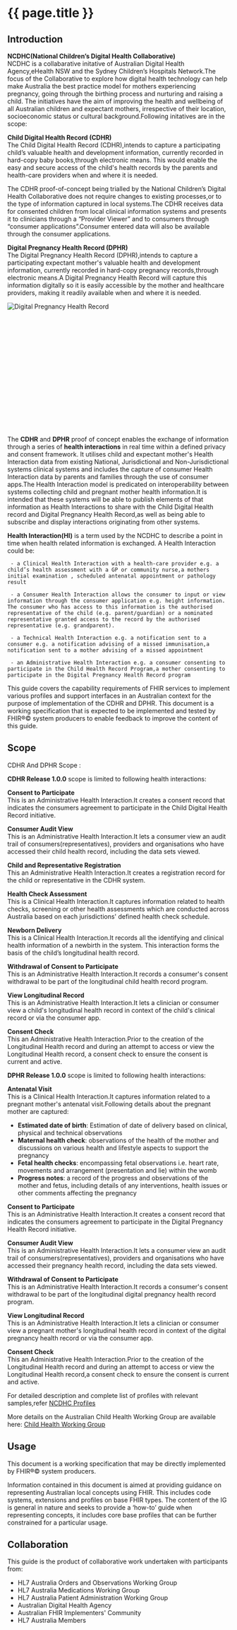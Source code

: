 # {{ page.title }}

## Introduction

**NCDHC(National Children’s Digital Health Collaborative)**  
NCDHC is a collabarative initative of Australian Digital Health Agency,eHealth NSW and the Sydney Children’s Hospitals Network.The focus of the Collaborative to explore how digital health technology can help make Australia the best practice model for mothers experiencing pregnancy, going through the birthing process and nurturing and raising a child. The initiatives have the aim of improving the health and wellbeing of all Australian children and expectant mothers, irrespective of their location, socioeconomic status or cultural background.Following initatives are in the scope:

**Child Digital Health Record (CDHR)**  
The Child Digital Health Record (CDHR),intends to capture a participating child’s valuable health and development information, currently recorded in hard-copy baby books,through electronic means.
This would enable the easy and secure access of the child's health records by the parents and health-care providers when and where it is needed.

The CDHR proof-of-concept being trialled by the National Children’s Digital Health Collaborative does not require changes to existing processes,or to the type of information captured in local systems.The CDHR receives data for consented children from local clinical information systems and presents it to clinicians through a “Provider Viewer” and to consumers through “consumer applications”.Consumer entered data will also be available through the consumer applications.


**Digital Pregnancy Health Record (DPHR)**  
The Digital Pregnancy Health Record (DPHR),intends to capture a participating expectant mother's valuable health and development information, currently recorded in hard-copy pregnancy records,through electronic means.A Digital Pregnancy Health Record will capture this information digitally so it is easily accessible by the mother and healthcare providers, making it readily available when and where it is needed. 

![Digital Pregnancy Health Record](assets/images/dphrHLD.png)

<br><br><br><br><br><br><br><br><br><br><br><br><br><br><br>

The **CDHR** and **DPHR** proof of concept enables the exchange of information through a series of **health interactions** in real time within a defined privacy and consent framework.
It utilises child and expectant mother's Health Interaction data from existing National, Jurisdictional and Non-Jurisdictional systems clinical systems and includes the 
capture of consumer Health Interaction data by parents and families through the use of consumer apps.The Health Interaction model is predicated on interoperability 
between systems collecting child and pregnant mother health information.It is intended that these systems will be able to publish elements of that information as Health Interactions to share with the Child Digital Health record and Digital Pregnancy Health Record,as well as being able to subscribe and display interactions originating from other systems.



**Health Interaction(HI)** is a term used by the NCDHC to describe a point in time when health related information is exchanged.  A Health Interaction could be:

     - a Clinical Health Interaction with a health-care provider e.g. a child’s health assessment with a GP or community nurse,a mothers initial examination , scheduled antenatal appointment or pathology result 

     - a Consumer Health Interaction allows the consumer to input or view information through the consumer application e.g. height information. The consumer who has access to this information is the authorised representative of the child (e.g. parent/guardian) or a nominated representative granted access to the record by the authorised representative (e.g. grandparent). 

     - a Technical Health Interaction e.g. a notification sent to a consumer e.g. a notification advising of a missed immunisation,a notification sent to a mother advising of a missed appointment

     - an Administrative Health Interaction e.g. a consumer consenting to participate in the Child Health Record Program,a mother consenting to participate in the Digital Pregnancy Health Record program



This guide covers the capability requirements of FHIR services to implement various profiles and support interfaces in an Australian context for the purpose of 
implementation of the CDHR and DPHR.
This document is a working specification that is expected to be implemented and tested by FHIR®© system producers to enable feedback to improve the content of this guide.
## Scope
CDHR And DPHR Scope :

**CDHR Release 1.0.0** scope is limited to following health interactions:

**Consent to Participate**   
This is an Administrative Health Interaction.It creates a consent record that indicates the consumers agreement to participate in the Child Digital Health Record initiative.


**Consumer Audit View**  
This is an Administrative Health Interaction.It lets a consumer view an audit trail of consumers(representatives), providers and organisations who have accessed their child health record, including the data sets viewed.


**Child and Representative Registration**   
This an Administrative Health Interaction.It creates a registration record for the child or representative in the CDHR system.


**Health Check Assessment**    
This is a Clinical Health Interaction.It captures information related to health checks, screening or other health assessments which are conducted across Australia based on each jurisdictions' defined health check schedule.

	 
**Newborn Delivery**  
This is a Clinical Health Interaction.It records all the identifying and clinical health information of a newbirth in the system. This interaction forms the basis of the child’s longitudinal health record.


**Withdrawal of Consent to Participate**    
This is an Administrative Health Interaction.It records a consumer's consent withdrawal to be part of the longitudinal child health record program.


**View Longitudinal Record**   
This is an Administrative Health Interaction.It lets a clinician or consumer view a child's longitudinal health record in context of the child's clinical record or via the consumer app.


**Consent Check**    
This an Administrative Health Interaction.Prior to the creation of the Longitudinal Health record and during an attempt to access or view the Longitudinal Health record,
 a consent check to ensure the consent is current and active.


**DPHR Release 1.0.0** scope is limited to following health interactions:

**Antenatal Visit**    
This is a Clinical Health Interaction.It captures information related to a pregnant mother's antenatal visit.Following details about the pregnant mother are captured: 

  - **Estimated date of birth**: Estimation of date of delivery based on clinical, physical and technical observations
  - **Maternal health check**:  observations of the health of the mother and discussions on various health and lifestyle aspects to support the pregnancy 
  - **Fetal health checks**: encompassing fetal observations i.e. heart rate, movements and arrangement (presentation and lie) within the womb
  - **Progress notes**: a record of the progress and observations of the mother and fetus, including details of any interventions, health issues or other comments affecting the pregnancy


**Consent to Participate**   
This is an Administrative Health Interaction.It creates a consent record that indicates the consumers agreement to participate in the Digital Pregnancy Health Record initiative.


**Consumer Audit View**  
This is an Administrative Health Interaction.It lets a consumer view an audit trail of consumers(representatives), providers and organisations who have accessed their pregnancy health record, including the data sets viewed.


**Withdrawal of Consent to Participate**    
This is an Administrative Health Interaction.It records a consumer's consent withdrawal to be part of the longitudinal digital pregnancy health record program.


**View Longitudinal Record**   
This is an Administrative Health Interaction.It lets a clinician or consumer view a pregnant mother's longitudinal health record in context of the digital pregnancy health record or via the consumer app.


**Consent Check**    
This an Administrative Health Interaction.Prior to the creation of the Longitudinal Health record and during an attempt to access or view the Longitudinal Health record,a consent check to ensure the consent is current and active.


For detailed description and complete list of profiles with relevant samples,refer [NCDHC Profiles]


More details on the Australian Child Health Working Group are available here: [Child Health Working Group](https://confluence.hl7australia.com/display/CHWG/Child+Health+Working+Group)

## Usage
This document is a working specification that may be directly implemented by FHIR®© system producers.

Information contained in this document is aimed at providing guidance on representing Australian local concepts using FHIR. This includes code systems, extensions and profiles on base FHIR types. The content of the IG is general in nature and seeks to provide a ‘how-to’ guide when representing concepts, it includes core base profiles that can be further constrained for a particular usage.

## Collaboration
This guide is the product of collaborative work undertaken with participants from:


* HL7 Australia Orders and Observations Working Group
* HL7 Australia Medications Working Group
* HL7 Australia Patient Administration Working Group
* Australian Digital Health Agency
* Australian FHIR Implementers' Community
* HL7 Australia Members 




[NCDHC Profiles]:http://build.fhir.org/ig/hl7au/au-fhir-childhealth/profiles.html  





